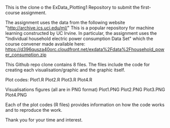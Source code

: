 This is the clone o the ExData_Plotting1 Repository to submit
the first-course assignment.

The assignment uses the data from the following website "http://archive.ics.uci.edu/ml/"
This is a popular repository for machine learning constructed by UC Irvine. 
In particular, the assignment uses the "Individual household electric power consumption Data Set" 
which the course convener made available here: https://d396qusza40orc.cloudfront.net/exdata%2Fdata%2Fhousehold_power_consumption.zip

This Github repo clone contains 8 files. The files include the code for creating each
visualisation/graphic and the graphic itself.

Plot codes:
Plot1.R
Plot2.R
Plot3.R
Plot4.R

Visualisations figures (all are in PNG format)
Plot1.PNG
Plot2.PNG
Plot3.PNG
Plot4.PNG

Each of the plot codes (R files) provides information on how the code works and to reproduce the work.

Thank you for your time and interest.
